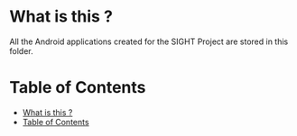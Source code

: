 # What is this ?
All the Android applications created for the SIGHT Project are stored in this folder.

# Table of Contents
- [What is this ?](#what-is-this)
- [Table of Contents](#table-of-contents)

